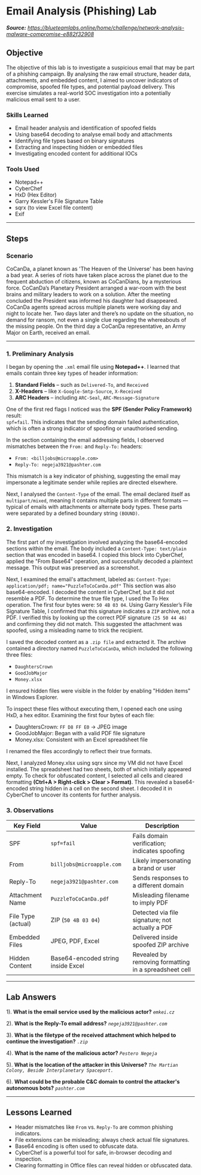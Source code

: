 # Email Analysis (Phishing) Lab

_**Source:** https://blueteamlabs.online/home/challenge/network-analysis-malware-compromise-e882f32908_

## Objective

The objective of this lab is to investigate a suspicious email that may be part of a phishing campaign. By analysing the raw email structure, header data, attachments, and embedded content, I aimed to uncover indicators of compromise, spoofed file types, and potential payload delivery. This exercise simulates a real-world SOC investigation into a potentially malicious email sent to a user.

### Skills Learned

- Email header analysis and identification of spoofed fields
- Using base64 decoding to analyse email body and attachments
- Identifying file types based on binary signatures
- Extracting and inspecting hidden or embedded files
- Investigating encoded content for additional IOCs

### Tools Used

- Notepad++
- CyberChef
- HxD (Hex Editor)
- Garry Kessler's File Signature Table
- sqrx (to view Excel file content)
- Exif

---
## Steps

### Scenario

CoCanDa, a planet known as 'The Heaven of the Universe' has been having a bad year. A series of riots have taken place across the planet due to the frequent abduction of citizens, known as CoCanDians, by a mysterious force. CoCanDa’s Planetary President arranged a war-room with the best brains and military leaders to work on a solution. After the meeting concluded the President was informed his daughter had disappeared. CoCanDa agents spread across multiple planets were working day and night to locate her. Two days later and there’s no update on the situation, no demand for ransom, not even a single clue regarding the whereabouts of the missing people. On the third day a CoCanDa representative, an Army Major on Earth, received an email.

---

### 1. Preliminary Analysis

I began by opening the `.xml` email file using **Notepad++**. I learned that emails contain three key types of header information:

1. **Standard Fields** – such as `Delivered-To`, and `Received`  
2. **X-Headers** – like `X-Google-Smtp-Source`, `X-Received`  
3. **ARC Headers** – including `ARC-Seal`, `ARC-Message-Signature`

One of the first red flags I noticed was the **SPF (Sender Policy Framework)** result:  
`spf=fail`. This indicates that the sending domain failed authentication, which is often a strong indicator of spoofing or unauthorised sending.

In the section containing the email addressing fields, I observed mismatches between the `From:` and `Reply-To:` headers:

- `From: <billjobs@microapple.com>`  
- `Reply-To: negeja3921@pashter.com`

This mismatch is a key indicator of phishing, suggesting the email may impersonate a legitimate sender while replies are directed elsewhere.

Next, I analysed the `Content-Type` of the email. The email declared itself as `multipart/mixed`, meaning it contains multiple parts in different formats — typical of emails with attachments or alternate body types. These parts were separated by a defined boundary string `(BOUND)`.

### 2. Investigation

The first part of my investigation involved analyzing the base64-encoded sections within the email. The body included a `Content-Type: text/plain` section that was encoded in base64. I copied this block into CyberChef, applied the "From Base64" operation, and successfully decoded a plaintext message. This output was preserved as a screenshot.

Next, I examined the email's attachment, labeled as: `Content-Type: application/pdf; name="PuzzleToCoCanDa.pdf"` This section was also base64-encoded. I decoded the content in CyberChef, but it did not resemble a PDF. To determine the true file type, I used the To Hex operation. The first four bytes were: `50 4B 03 04`. Using Garry Kessler’s File Signature Table, I confirmed that this signature indicates a `ZIP` archive, not a PDF. I verified this by looking up the correct PDF signature `(25 50 44 46)` and confirming they did not match. This suggested the attachment was spoofed, using a misleading name to trick the recipient.

I saved the decoded content as a `.zip file` and extracted it. The archive contained a directory named `PuzzleToCoCanDa`, which included the following three files:

- `DaughtersCrown`
- `GoodJobMajor`
- `Money.xlsx`

I ensured hidden files were visible in the folder by enabling "Hidden items" in Windows Explorer.

To inspect these files without executing them, I opened each one using HxD, a hex editor. Examining the first four bytes of each file:

- DaughtersCrown: `FF D8 FF E0` → JPEG image
- GoodJobMajor: Began with a valid PDF file signature
- Money.xlsx: Consistent with an Excel spreadsheet file

I renamed the files accordingly to reflect their true formats.

Next, I analyzed Money.xlsx using sqrx since my VM did not have Excel installed. The spreadsheet had two sheets, both of which initially appeared empty. To check for obfuscated content, I selected all cells and cleared formatting **(Ctrl+A > Right-click > Clear > Format)**. This revealed a base64-encoded string hidden in a cell on the second sheet. I decoded it in CyberChef to uncover its contents for further analysis.

### 3. Observations

| Key Field         | Value                                   | Description                                                  |
|-------------------|-----------------------------------------|--------------------------------------------------------------|
| SPF               | `spf=fail`                              | Fails domain verification; indicates spoofing                |
| From              | `billjobs@microapple.com`               | Likely impersonating a brand or user                         |
| Reply-To          | `negeja3921@pashter.com`                | Sends responses to a different domain                        |
| Attachment Name   | `PuzzleToCoCanDa.pdf`                   | Misleading filename to imply PDF                             |
| File Type (actual)| ZIP (`50 4B 03 04`)                     | Detected via file signature; not actually a PDF              |
| Embedded Files    | JPEG, PDF, Excel                        | Delivered inside spoofed ZIP archive                         |
| Hidden Content    | Base64-encoded string inside Excel      | Revealed by removing formatting in a spreadsheet cell        |

---
## Lab Answers

1). **What is the email service used by the malicious actor?** _`emkei.cz`_

2). **What is the Reply-To email address?** _`negeja3921@pashter.com`_

3). **What is the filetype of the received attachment which helped to continue the investigation?** _`.zip`_

4). **What is the name of the malicious actor?** _`Pestero Negeja`_

5). **What is the location of the attacker in this Universe?** _`The Martian Colony, Beside Interplanetary Spaceport.`_

6). **What could be the probable C&C domain to control the attacker's autonomous bots?** _`pashter.com`_

---
## Lessons Learned

- Header mismatches like `From` vs. `Reply-To` are common phishing indicators.
- File extensions can be misleading; always check actual file signatures.
- Base64 encoding is often used to obfuscate data.
- CyberChef is a powerful tool for safe, in-browser decoding and inspection.
- Clearing formatting in Office files can reveal hidden or obfuscated data.
